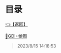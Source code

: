 # 目录  


[👈【返回】](/--目录--/dotnet/CSharp笔记/--目录--CSharp笔记)  


[📜GDI+绘图](/dotnet/CSharp笔记/GDI+绘图/GDI+绘图)  







> 2023/8/15 14:18:53
